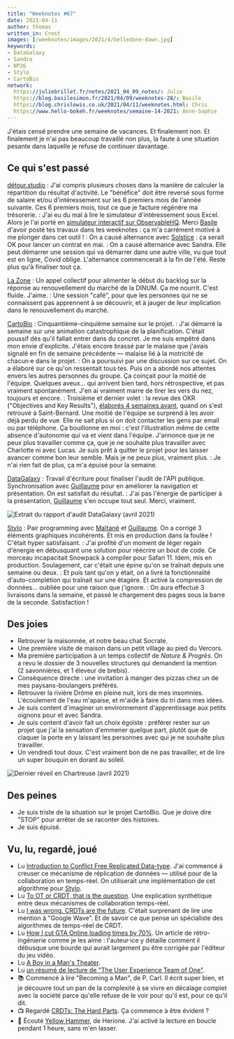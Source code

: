 ```yaml
---
title: "Weeknotes #67"
date: 2021-04-11
author: thomas
written_in: Crest
images: [/weeknotes/images/2021/4/belledone-dawn.jpg]
keywords:
- DataGalaxy
- Sandra
- NP26
- Stylo
- CartoBio
network:
  https://juliebrillet.fr/notes/2021_04_09_notes/: Julie
  https://blog.basilesimon.fr/2021/04/09/weeknotes-28/: Basile
  https://blog.chrislowis.co.uk/2021/04/11/weeknotes.html: Chris
  https://www.hello-bokeh.fr/weeknotes/semaine-14-2021: Anne-Sophie
---
```


J'étais censé prendre une semaine de vacances. Et finalement non. Et finalement je n'ai pas beaucoup travaillé non plus, la faute à une situation pesante dans laquelle je refuse de continuer davantage.

<!--more-->

## Ce qui s'est passé

[détour.studio]
: J'ai compris plusieurs choses dans la manière de calculer la répartition du résultat d'activité. Le "bénéfice" doit être reversé sous forme de salaire et/ou d'intéressement sur les 6 premiers mois de l'année suivante. Ces 6 premiers mois, tout ce que je facture régénère ma trésorerie.
: J'ai eu du mal à lire le simulateur d'intéressement sous Excel. Alors je l'ai porté en [simulateur interactif sur ObservableHQ](https://observablehq.com/@thom4/cae-simulateur-repartition-resultat). Merci [Basile] d'avoir posté tes travaux dans tes weeknotes : ça m'a carrément motivé à me plonger dans cet outil !
: On a causé alternance avec [Solstice] : ça serait OK pour lancer un contrat en mai.
: On a causé alternance avec Sandra. Elle peut démarrer une session qui va démarrer dans une autre ville, vu que tout est en ligne, Covid oblige. L'alternance commencerait à la fin de l'été. Reste plus qu'à finaliser tout ça.

[La Zone]
: Un appel collectif pour alimenter le début du backlog sur la réponse au renouvellement du marché de la DINUM. Ça me nourrit. C'est fluide. J'aime.
: Une session "café", pour que les personnes qui ne se connaissent pas apprennent à se découvrir, et à jauger de leur implication dans le renouvellement du marché.

[CartoBio]
: Cinquantième-cinquième semaine sur le projet.
: J'ai démarré la semaine sur une animation catastrophique de la planification. C'était poussif dès qu'il fallait entrer dans du concret. Je me suis empêtré dans mon envie d'explicite. J'étais encore brassé par le malaise que j'avais signalé en fin de semaine précédente — malaise lié à la motricité de chacun·e dans le projet.
: On a poursuivi par une discussion sur ce sujet. On a élaboré sur ce qu'on ressentait tous·tes. Puis on a abordé nos attentes envers les autres personnes du groupe. Ça coinçait pour la moitié de l'équipe. Quelques aveux… qui arrivent bien tard, hors rétrospective, et pas vraiment spontanément. J'en ai vraiment marre de tirer les vers du nez, toujours et encore.
: Troisième et dernier volet : la revue des OKR ("Objectives and Key Results"), [élaborés 4 semaines avant](/weeknotes/63/), quand on s'est retrouvé à Saint-Bernard. Une moitié de l'équipe se surprend à les avoir déjà perdu de vue. Elle ne sait plus si on doit contacter les gens par email ou par téléphone. Ça bouillonne en moi : c'est l'illustration même de cette absence d'autonomie qui va et vient dans l'équipe. J'annonce que je ne peux plus travailler comme ça, que je ne souhaite plus travailler avec Charlotte ni avec Lucas. Je suis prêt à quitter le projet pour les laisser avancer comme bon leur semble. Mais je ne peux plus, vraiment plus.
: Je n'ai rien fait de plus, ça m'a épuisé pour la semaine.

[DataGalaxy]
: Travail d'écriture pour finaliser l'audit de l'API publique. Synchronisation avec [Guillaume] pour en améliorer la navigation et présentation. On est satisfait du résultat.
: J'ai pas l'énergie de participer à la présentation, [Guillaume] s'en occupe tout seul. Merci, vraiment.

![](/weeknotes/images/2021/4/rapport-audit-datagalaxy.png "Extrait du rapport d'audit DataGalaxy (avril 2021)")

[Stylo]
: Pair programming avec [Maïtané] et [Guillaume]. On a corrigé 3 éléments graphiques incohérents. Et mis en production dans la foulée ! C'était hyper satisfaisant.
: J'ai profité d'un moment de léger regain d'énergie en débusquant une solution pour réécrire un bout de code. Ce morceau incapacitait Snowpack à compiler pour Safari 11. Idem, mis en production. Soulagement, car c'était une épine qu'on se traînait depuis une semaine ou deux.
: Et puis tant qu'on y était, on a livré la fonctionnalité d'auto-complétion qui traînait sur une étagère. Et activé la compression de données… oubliée pour une raison que j'ignore.
: On aura effectué 3 livraisons dans la semaine, et passé le chargement des pages sous la barre de la seconde. Satisfaction !

## Des joies

- Retrouver la maisonnée, et notre beau chat Socrate.
- Une première visite de maison dans un petit village au pied du Vercors.
- Ma première participation à un temps collectif de _Nature & Progrès_. On a revu le dossier de 3 nouvelles structures qui demandent la mention (2 savonnières, et 1 éleveur de brebis).
- Conséquence directe : une invitation à manger des pizzas chez un de mes paysans-boulangers préférés.
- Retrouver la rivière Drôme en pleine nuit, lors de mes insomnies. L'écoulement de l'eau m'apaise, et m'aide à faire du tri dans mes idées.
- Je suis content d'imaginer un environnement d'apprentissage aux petits oignons pour et avec Sandra.
- Je suis content d'avoir fait un choix égoïste : préférer rester sur un projet que j'ai la sensation d'emmener quelque part, plutôt que de claquer la porte en y laissant les personnes avec qui je ne souhaite plus travailler.
- Un vendredi tout doux. C'est vraiment bon de ne pas travailler, et de lire un super bouquin en dorant au soleil.

![](/weeknotes/images/2021/4/belledone-dawn.jpg "Dernier réveil en Chartreuse (avril 2021)")

## Des peines

- Je suis triste de la situation sur le projet CartoBio. Que je doive dire "STOP" pour arrêter de se raconter des histoires.
- Je suis épuisé.

## Vu, lu, regardé, joué

- Lu [Introduction to Conflict Free Replicated Data-type](https://medium.com/swlh/introduction-to-conflict-free-replicated-data-type-959a944098c4). J'ai commencé à creuser ce mécanisme de réplication de données — utilisé pour de la collaboration en temps-réel. On utiliserait une implémentation de cet algorithme pour [Stylo].
- Lu [To OT or CRDT, that is the question](https://www.tiny.cloud/blog/real-time-collaboration-ot-vs-crdt/). Une explication synthétique entre deux mécanismes de collaboration temps-réel.
- Lu [I was wrong. CRDTs are the future](https://josephg.com/blog/crdts-are-the-future/). C'était surprenant de lire une mention à "Google Wave". Et de savoir ce que pense un spécialiste des algorithmes de temps-réel de CRDT.
- Lu [How I cut GTA Online loading times by 70%](https://nee.lv/2021/02/28/How-I-cut-GTA-Online-loading-times-by-70/). Un article de rétro-ingénierie comme je les aime : l'auteur·ice y détaille comment il débusque une bourde qui aurait largement pu être corrigée par l'éditeur du jeu vidéo.
- Lu [A Boy in a Man's Theater](https://howlround.com/boy-mans-theater).
- Lu [un résumé de lecture de "The User Experience Team of One"](https://medium.com/the-ux-book-club/the-user-experience-team-of-one-a16a58e704da).
- 📚 Commencé à lire "Becoming a Man", de P. Carl. Il écrit super bien, et je découvre tout un pan de la complexité à se vivre en décalage complet avec la société parce qu'elle refuse de le voir pour qu'il est, pour ce qu'il dit.
- 📺 Regardé [CRDTs: The Hard Parts](https://www.youtube.com/watch?v=x7drE24geUw). Ça commence à être évident ?
- 🎵 Écouté [Yellow Hammer](https://www.youtube.com/watch?v=7-luszQB4vg), de Herione. J'ai activé la lecture en boucle pendant 1 heure, sans m'en lasser.

[détour.studio]: /
[Solstice]: https://solstice.coop/
[Stylo]: https://github.com/EcrituresNumeriques/stylo
[CartoBio]: https://cartobio.org/
[La Zone]: http://la.zone
[YesWiki]: https://yeswiki.net
[DataGalaxy]: https://www.datagalaxy.com/
[Classes à 12]: https://beta.gouv.fr/startups/classes12.html

[Noémie]: https://noemiegirard.co
[Guillaume]: https://www.yuzutech.fr/
[Antoine]: https://www.quaternum.net/
[Yannick]: https://elsif.fr/
[Basile]: https://basilesimon.fr/
[Maïtané]: https://maiwann.net/
[Laurent]: https://cocotier.xyz/
